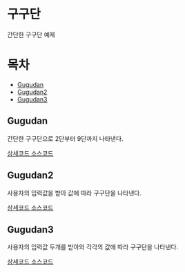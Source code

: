 # 구구단
간단한 구구단 예제
# 목차
* [Gugudan](#gugudan)
* [Gugudan2](#gugudan2)
* [Gugudan3](#gugudan3)

## Gugudan
간단한 구구단으로 2단부터 9단까지 나타낸다.

[상세코드 소스코드](https://github.com/padd60/Gugudan-java/wiki/gugudan)

## Gugudan2
사용자의 입력값을 받아 값에 따라 구구단을 나타낸다.

[상세코드 소스코드](https://github.com/padd60/Gugudan-java/wiki/gugudan2)

## Gugudan3
사용자의 입력값 두개를 받아와 각각의 값에 따라 구구단을 나타낸다.

[상세코드 소스코드](https://github.com/padd60/Gugudan-java/wiki/gugudan3)

